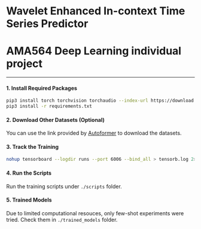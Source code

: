 # Wavelet Enhanced In-context Time Series Predictor
# AMA564 Deep Learning individual project

---

#### 1. Install Required Packages

```bash
pip3 install torch torchvision torchaudio --index-url https://download.pytorch.org/whl/cu124
pip3 install -r requirements.txt
```

#### 2. Download Other Datasets (Optional)

You can use the link provided by [Autoformer](https://drive.google.com/drive/folders/1ZOYpTUa82_jCcxIdTmyr0LXQfvaM9vIy) to download the datasets.

#### 3. Track the Training

```bash
nohup tensorboard --logdir runs --port 6006 --bind_all > tensorb.log 2>&1 &
```

#### 4. Run the Scripts

Run the training scripts under `./scripts` folder.

#### 5. Trained Models

Due to limited computational resouces, only few-shot experiments were tried. Check them in `./trained_models` folder.
